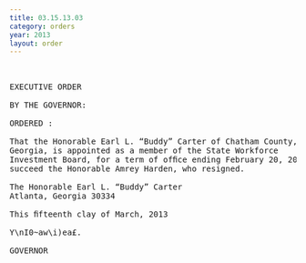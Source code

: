 ```yaml
---
title: 03.15.13.03
category: orders
year: 2013
layout: order
---
```


<pre> 

EXECUTIVE ORDER

BY THE GOVERNOR:

ORDERED :

That the Honorable Earl L. “Buddy” Carter of Chatham County,
Georgia, is appointed as a member of the State Workforce
Investment Board, for a term of ofﬁce ending February 20, 2015, to
succeed the Honorable Amrey Harden, who resigned.

The Honorable Earl L. “Buddy” Carter
Atlanta, Georgia 30334

This ﬁfteenth clay of March, 2013

Y\nI0~aw\i)ea£.

GOVERNOR

</pre>
